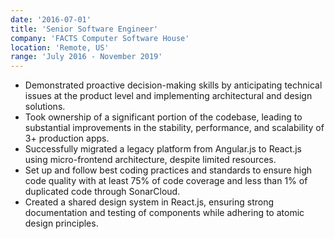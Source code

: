 ```yaml
---
date: '2016-07-01'
title: 'Senior Software Engineer'
company: 'FACTS Computer Software House'
location: 'Remote, US'
range: 'July 2016 - November 2019'
---
```


- Demonstrated proactive decision-making skills by anticipating technical issues at the product level and implementing architectural and design solutions.
- Took ownership of a significant portion of the codebase, leading to substantial improvements in the stability, performance, and scalability of 3+ production apps.
- Successfully migrated a legacy platform from Angular.js to React.js using micro-frontend architecture, despite limited resources.
- Set up and follow best coding practices and standards to ensure high code quality with at least 75% of code coverage and less than 1% of duplicated code through SonarCloud.
- Created a shared design system in React.js, ensuring strong documentation and testing of components while adhering to atomic design principles.
